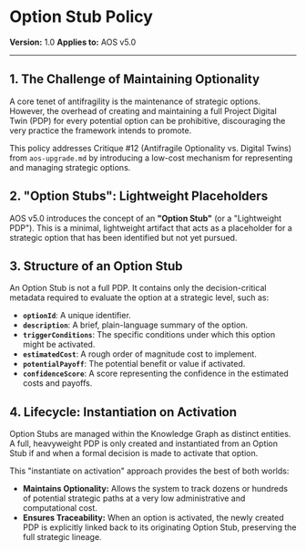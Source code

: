 # Option Stub Policy

**Version:** 1.0
**Applies to:** AOS v5.0

---

## 1. The Challenge of Maintaining Optionality

A core tenet of antifragility is the maintenance of strategic options. However, the overhead of creating and maintaining a full Project Digital Twin (PDP) for every potential option can be prohibitive, discouraging the very practice the framework intends to promote.

This policy addresses Critique #12 (Antifragile Optionality vs. Digital Twins) from `aos-upgrade.md` by introducing a low-cost mechanism for representing and managing strategic options.

## 2. "Option Stubs": Lightweight Placeholders

AOS v5.0 introduces the concept of an **"Option Stub"** (or a "Lightweight PDP"). This is a minimal, lightweight artifact that acts as a placeholder for a strategic option that has been identified but not yet pursued.

## 3. Structure of an Option Stub

An Option Stub is not a full PDP. It contains only the decision-critical metadata required to evaluate the option at a strategic level, such as:

*   **`optionId`**: A unique identifier.
*   **`description`**: A brief, plain-language summary of the option.
*   **`triggerConditions`**: The specific conditions under which this option might be activated.
*   **`estimatedCost`**: A rough order of magnitude cost to implement.
*   **`potentialPayoff`**: The potential benefit or value if activated.
*   **`confidenceScore`**: A score representing the confidence in the estimated costs and payoffs.

## 4. Lifecycle: Instantiation on Activation

Option Stubs are managed within the Knowledge Graph as distinct entities. A full, heavyweight PDP is only created and instantiated from an Option Stub if and when a formal decision is made to activate that option.

This "instantiate on activation" approach provides the best of both worlds:

*   **Maintains Optionality:** Allows the system to track dozens or hundreds of potential strategic paths at a very low administrative and computational cost.
*   **Ensures Traceability:** When an option is activated, the newly created PDP is explicitly linked back to its originating Option Stub, preserving the full strategic lineage. 
